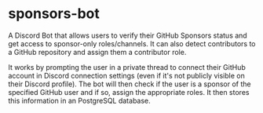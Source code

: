 # sponsors-bot

A Discord Bot that allows users to verify their GitHub Sponsors status and get access to sponsor-only roles/channels. It can also detect contributors to a GitHub repository and assign them a contributor role.

It works by prompting the user in a private thread to connect their GitHub account in Discord connection settings (even if it's not publicly visible on their Discord profile). The bot will then check if the user is a sponsor of the specified GitHub user and if so, assign the appropriate roles. It then stores this information in an PostgreSQL database.
